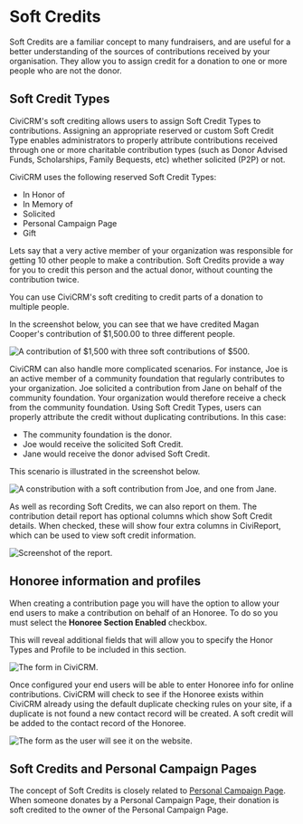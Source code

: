# Soft Credits

Soft Credits are a familiar concept to many fundraisers, and are useful
for a better understanding of the sources of contributions received by
your organisation. They allow you to assign credit for a donation to
one or more people who are not the donor.

## Soft Credit Types

CiviCRM's soft crediting allows users to assign Soft Credit Types to
contributions. Assigning an appropriate reserved or custom Soft Credit
Type enables administrators to properly attribute contributions received
through one or more charitable contribution types (such as Donor Advised
Funds, Scholarships, Family Bequests, etc) whether solicited (P2P) or
not.

CiviCRM uses the following reserved Soft Credit Types:

-   In Honor of
-   In Memory of
-   Solicited
-   Personal Campaign Page
-   Gift

Lets say that a very active member of your organization was responsible
for getting 10 other people to make a contribution. Soft Credits
provide a way for you to credit this person and the actual donor,
without counting the contribution twice.

You can use CiviCRM's soft crediting to credit parts of a donation to
multiple people.

In the screenshot below, you can see that we have credited Magan
Cooper's contribution of $1,500.00 to three different people.

![A contribution of $1,500 with three soft contributions of $500.](../img/soft-credit-donation-1.png)

CiviCRM can also handle more complicated scenarios. For instance, Joe is
an active member of a community foundation that regularly contributes to
your organization. Joe solicited a contribution from Jane on behalf of
the community foundation. Your organization would therefore receive a
check from the community foundation. Using Soft Credit Types, users can
properly attribute the credit without duplicating contributions. In this
case:

-   The community foundation is the donor.
-   Joe would receive the solicited Soft Credit.
-   Jane would receive the donor advised Soft Credit.

This scenario is illustrated in the screenshot below.

![A constribution with a soft contribution from Joe, and one from Jane.](../img/soft-credit-donation-2.png)

As well as recording Soft Credits, we can also report on them. The
contribution detail report has optional columns which show Soft Credit
details. When checked, these will show four extra columns in CiviReport, which
can be used to view soft credit information.

![Screenshot of the report.](../img/z_sprint14_contributions_soft_credit.png)



## Honoree information and profiles

When creating a contribution page you will have the option to allow your
end users to make a contribution on behalf of an Honoree. To do so you
must select the **Honoree Section Enabled** checkbox.

This will reveal additional fields that will allow you to specify the
Honor Types and Profile to be included in this section.

![The form in CiviCRM.](../img/z-sprint14_honoree_section.png)

Once configured your end users will be able to enter Honoree info for
online contributions. CiviCRM will check to see if the Honoree exists
within CiviCRM already using the default duplicate checking rules on
your site, if a duplicate is not found a new contact record will be
created. A soft credit will be added to the contact record of the
Honoree.

![The form as the user will see it on the website.](../img/soft-credit-honoree-info.png)

## Soft Credits and Personal Campaign Pages

The concept of Soft Credits is closely related to
[Personal Campaign Page](personal-campaign-pages.md). When someone donates by a
Personal Campaign Page, their donation is soft credited to the owner of
the Personal Campaign Page.
